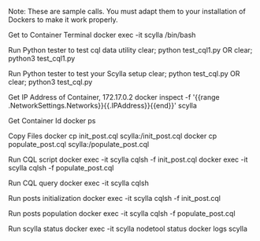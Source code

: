 
Note: These are sample calls.  You must adapt them to your installation of Dockers to make it work properly.

Get to Container Terminal
docker exec -it scylla /bin/bash

Run Python tester to test cql data utility
clear; python test_cql1.py
OR
clear; python3 test_cql1.py

Run Python tester to test your Scylla setup
clear; python test_cql.py
OR
clear; python3 test_cql.py

Get IP Address of Container, 172.17.0.2
docker inspect -f '{{range .NetworkSettings.Networks}}{{.IPAddress}}{{end}}' scylla

Get Container Id
docker ps

Copy Files
docker cp init_post.cql scylla:/init_post.cql
docker cp populate_post.cql scylla:/populate_post.cql

Run CQL script
docker exec -it scylla cqlsh -f init_post.cql
docker exec -it scylla cqlsh -f populate_post.cql

Run CQL query
docker exec -it scylla cqlsh

Run posts initialization
docker exec -it scylla cqlsh -f init_post.cql

Run posts population
docker exec -it scylla cqlsh -f populate_post.cql

Run scylla status
docker exec -it scylla nodetool status
docker logs scylla